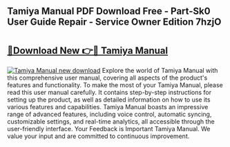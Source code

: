 ## Tamiya Manual PDF Download Free - Part-Sk0 User Guide Repair - Service Owner Edition 7hzjO

# <h2><a href="http://cf13790.oget.top/?id=Tamiya+Manual">🔗Download New 👉🔴 Tamiya Manual</a></h2>

[![Tamiya Manual new download](https://i.imgur.com/5g1atiW.png)](http://cf13790.oget.top/?id=Tamiya+Manual)
Explore the world of Tamiya Manual with this comprehensive user manual, covering all aspects of the product's features and functionality. To make the most of your Tamiya Manual, please read this user manual carefully. It contains step-by-step instructions for setting up the product, as well as detailed information on how to use its various features and capabilities. Tamiya Manual boasts an impressive range of advanced features, including voice control, automatic syncing, customizable settings, and real-time analytics, all accessible through the user-friendly interface. Your Feedback is Important Tamiya Manual. We value your input and are committed to continuous improvement.
